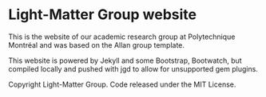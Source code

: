 # Light-Matter Group website

This is the website of our academic research group at Polytechnique Montréal and was based on the Allan group template.

This website is powered by Jekyll and some Bootstrap, Bootwatch, but compiled locally and pushed with jgd to allow for unsupported gem plugins.

Copyright Light-Matter Group. Code released under the MIT License.

